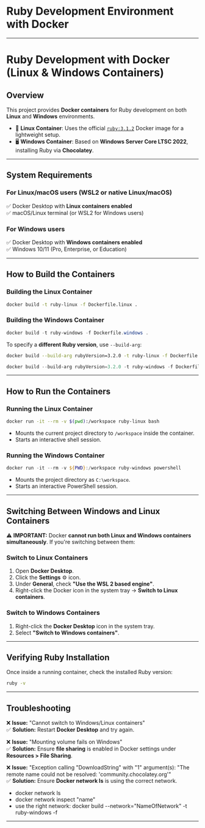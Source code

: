 # Ruby Development Environment with Docker
---

# **Ruby Development with Docker (Linux & Windows Containers)**  

## **Overview**  
This project provides **Docker containers** for Ruby development on both **Linux** and **Windows** environments.  

- 🐧 **Linux Container**: Uses the official [`ruby:3.1.2`](https://hub.docker.com/_/ruby) Docker image for a lightweight setup.  
- 🖥️ **Windows Container**: Based on **Windows Server Core LTSC 2022**, installing Ruby via **Chocolatey**.  

---

## **System Requirements**  
### **For Linux/macOS users (WSL2 or native Linux/macOS)**  
✅ Docker Desktop with **Linux containers enabled**  
✅ macOS/Linux terminal (or WSL2 for Windows users)  

### **For Windows users**  
✅ Docker Desktop with **Windows containers enabled**  
✅ Windows 10/11 (Pro, Enterprise, or Education)  

---

## **How to Build the Containers**  

### **Building the Linux Container**  
```sh
docker build -t ruby-linux -f Dockerfile.linux .
```

### **Building the Windows Container**  
```powershell
docker build -t ruby-windows -f Dockerfile.windows .
```

To specify a **different Ruby version**, use `--build-arg`:
```sh
docker build --build-arg rubyVersion=3.2.0 -t ruby-linux -f Dockerfile.linux .
```
```powershell
docker build --build-arg rubyVersion=3.2.0 -t ruby-windows -f Dockerfile.windows .
```

---

## **How to Run the Containers**  

### **Running the Linux Container**
```sh
docker run -it --rm -v $(pwd):/workspace ruby-linux bash
```
- Mounts the current project directory to `/workspace` inside the container.  
- Starts an interactive shell session.  

### **Running the Windows Container**
```powershell
docker run -it --rm -v ${PWD}:/workspace ruby-windows powershell
```
- Mounts the project directory as `C:\workspace`.  
- Starts an interactive PowerShell session.  

---

## **Switching Between Windows and Linux Containers**  
⚠ **IMPORTANT:** Docker **cannot run both Linux and Windows containers simultaneously**. If you're switching between them:  

### **Switch to Linux Containers**  
1. Open **Docker Desktop**.  
2. Click the **Settings** ⚙️ icon.  
3. Under **General**, check **"Use the WSL 2 based engine"**.  
4. Right-click the Docker icon in the system tray → **Switch to Linux containers**.  

### **Switch to Windows Containers**  
1. Right-click the **Docker Desktop** icon in the system tray.  
2. Select **"Switch to Windows containers"**.  

---

## **Verifying Ruby Installation**
Once inside a running container, check the installed Ruby version:  
```sh
ruby -v
```

---

## **Troubleshooting**
❌ **Issue:** "Cannot switch to Windows/Linux containers"  
✅ **Solution:** Restart **Docker Desktop** and try again.  

❌ **Issue:** "Mounting volume fails on Windows"  
✅ **Solution:** Ensure **file sharing** is enabled in Docker settings under **Resources > File Sharing**.  

❌ **Issue:** "Exception calling "DownloadString" with "1" argument(s): "The remote name could not be resolved: 'community.chocolatey.org'"  
✅ **Solution:** Ensure **Docker network ls** is using the correct network.
 - docker network ls
 - docker network inspect "name"
 - use the right network: docker build --network="NameOfNetwork" -t ruby-windows -f 
---